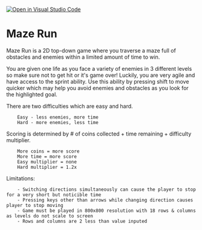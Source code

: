 [![Open in Visual Studio Code](https://classroom.github.com/assets/open-in-vscode-f059dc9a6f8d3a56e377f745f24479a46679e63a5d9fe6f495e02850cd0d8118.svg)](https://classroom.github.com/online_ide?assignment_repo_id=6696603&assignment_repo_type=AssignmentRepo)
# Maze Run
Maze Run is a 2D top-down game where you traverse a maze full of obstacles and enemies within a limited amount of time to win. 

You are given one life as you face a variety of enemies in 3 different levels so make sure not to get hit or it's game over! Luckily, you are very agile and have access to the sprint ability. 
Use this ability by pressing shift to move quicker which may help you avoid enemies and obstacles as you look for the highlighted goal.

There are two difficulties which are easy and hard.

        Easy - less enemies, more time
        Hard - more enemies, less time

Scoring is determined by # of coins collected + time remaining + difficulty multiplier.

        More coins = more score
        More time = more score
        Easy multiplier = none
        Hard multiplier = 1.2x 

Limitations:

        - Switching directions simultaneously can cause the player to stop for a very short but noticible time
        - Pressing keys other than arrows while changing direction causes player to stop moving
        - Game must be played in 800x800 resolution with 18 rows & columns as levels do not scale to screen  
        - Rows and columns are 2 less than value inputed 
